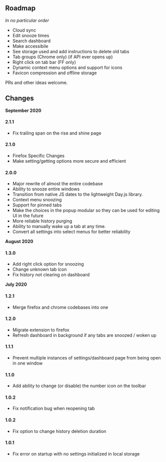 ## Roadmap
*In no particular order*
- Cloud sync
- Edit snooze times
- Search dashboard
- Make accessibile
- See storage used and add instructions to delete old tabs
- Tab groups (Chrome only) (if API ever opens up)
- Right click on tab bar (FF only)
- Dynamic context menu options and support for icons
- Favicon compression and offline storage

PRs and other ideas welcome.

## Changes ##

**September 2020**
#### 2.1.1
- Fix trailing span on the rise and shine page

#### 2.1.0
- Firefox Specific Changes
- Make setting/getting options more secure and efficient

#### 2.0.0
- Major rewrite of almost the entire codebase
- Ability to snooze entire windows
- Transition from native JS dates to the lightweight Day.js library.
- Context menu snoozing
- Support for pinned tabs
- Make the choices in the popup modular so they can be used for editing UI in the future
- More reliable history purging
- Ability to manually wake up a tab at any time.
- Convert all settings into select menus for better reliability


**August 2020**
#### 1.3.0
- Add right click option for snoozing
- Change unknown tab icon
- Fix history not clearing on dashboard


**July 2020**
#### 1.2.1
- Merge firefox and chrome codebases into one

#### 1.2.0
- Migrate extension to firefox
- Refresh dashboard in background if any tabs are snoozed / woken up

#### 1.1.1
- Prevent multiple instances of settings/dashboard page from being open in one window

#### 1.1.0
- Add ability to change (or disable) the number icon on the toolbar

#### 1.0.2
- Fix notification bug when reopening tab

#### 1.0.2
- Fix option to change history deletion duration 

#### 1.0.1
- Fix error on startup with no settings initialized in local storage